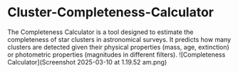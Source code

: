 # Cluster-Completeness-Calculator
The Completeness Calculator is a tool designed to estimate the completeness of star clusters in astronomical surveys. It predicts how many clusters are detected given their physical properties (mass, age, extinction) or photometric properties (magnitudes in different filters).
![Completeness Calculator](Screenshot 2025-03-10 at 1.19.52 am.png)
